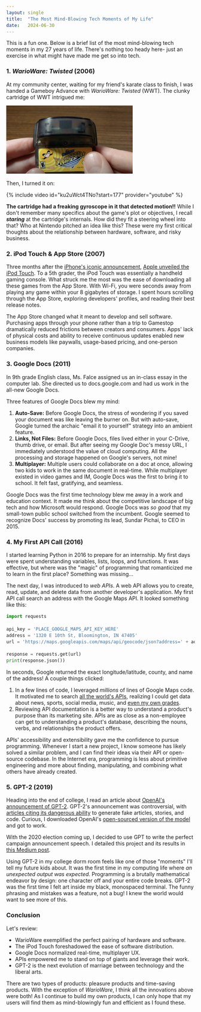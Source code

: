 ```yaml
---
layout: single
title:  "The Most Mind-Blowing Tech Moments of My Life"
date:   2024-06-30
---
```


This is a fun one. Below is a brief list of the most mind-blowing tech moments in my 27 years of life. There's nothing too heady here- just an exercise in what might have made me get so into tech.

### 1. *WarioWare: Twisted* (2006)

At my community center, waiting for my friend's karate class to finish, I was handed a Gameboy Advance with *WarioWare: Twisted* (WWT). The clunky cartridge of WWT intrigued me:

<img src="../assets/images/warioware_twisted.png" alt="WarioWare: Twisted Cartridge" style="zoom:33%;" />

Then, I turned it on:

{% include video id="ku2uWct4TNo?start=177" provider="youtube" %}

**The cartridge had a freaking gyroscope in it that detected motion!!** While I don't remember many specifics about the game's plot or objectives, I recall ***staring*** at the cartridge's internals. How did they fit a steering wheel into that? Who at Nintendo pitched an idea like this? These were my first critical thoughts about the relationship between hardware, software, and risky business.

### 2. iPod Touch & App Store (2007)

Three months after the [iPhone's iconic announcement](https://www.youtube.com/watch?v=MnrJzXM7a6o), [Apple unveiled the iPod Touch](https://www.youtube.com/watch?v=OvHz2aIZozA). To a 5th grader, the iPod Touch was essentially a handheld gaming console. What struck me the most was the ease of downloading all these games from the App Store. With Wi-Fi, you were seconds away from playing any game within your 8 gigabytes of storage. I spent hours scrolling through the App Store, exploring developers' profiles, and reading their best release notes.

The App Store changed what it meant to develop and sell software. Purchasing apps through your phone rather than a trip to Gamestop dramatically reduced frictions between creators and consumers. Apps' lack of physical costs and ability to receive continuous updates enabled new business models like paywalls, usage-based pricing, and one-person companies.

### 3. Google Docs (2011)

In 9th grade English class, Ms. Falce assigned us an in-class essay in the computer lab. She directed us to docs.google.com and had us work in the all-new Google Docs.

Three features of Google Docs blew my mind:

1. **Auto-Save:** Before Google Docs, the stress of wondering if you saved your document was like leaving the burner on. But with auto-save, Google turned the archaic "email it to yourself" strategy into an ambient feature.
2. **Links, Not Files:** Before Google Docs, files lived either in your C-Drive, thumb drive, or email. But after seeing my Google Doc's messy URL, I immediately understood the value of cloud computing. All the processing and storage happened on Google's servers, not mine!
3. **Multiplayer:** Multiple users could collaborate on a doc at once, allowing two kids to work in the same document in real-time. While multiplayer existed in video games and IM, Google Docs was the first to bring it to school. It felt fast, gratifying, and seamless.

Google Docs was the first time technology blew me away in a work and education context. It made me think about the competitive landscape of big tech and how Microsoft would respond. Google Docs was *so good* that my small-town public school switched from the incumbent. Google seemed to recognize Docs' success by promoting its lead, Sundar Pichai, to CEO in 2015.

### 4. My First API Call (2016)

I started learning Python in 2016 to prepare for an internship. My first days were spent understanding variables, lists, loops, and functions. It was effective, but where was the "magic" of programming that romanticized me to learn in the first place? Something was missing...

The next day, I was introduced to *web APIs*. A web API allows you to create, read, update, and delete data from another developer's application. My first API call search an address with the Google Maps API. It looked something like this:

```python
import requests

api_key = 'PLACE_GOOGLE_MAPS_API_KEY_HERE'
address = '1320 E 10th St, Bloomington, IN 47405'
url = 'https://maps.googleapis.com/maps/api/geocode/json?address=' + address + '&key=' + api_key

response = requests.get(url)
print(response.json())
```

In seconds, Google returned the exact longitude/latitude, county, and name of the address! A couple things clicked:

1. In a few lines of code, I leveraged *millions* of lines of Google Maps code. It motivated me to search [all the world's APIs](https://rapidapi.com/search/Search?sortBy=ByRelevance), realizing I could get data about news, sports, social media, music, and [even my own grades](https://canvas.instructure.com/doc/api/).
2. Reviewing API documentation is a better way to understand a product's purpose than its marketing site. APIs are as close as a non-employee can get to understanding a product's database, describing the nouns, verbs, and relationships the product offers.

APIs' accessibility and extensibility gave me the confidence to pursue programming. Whenever I start a new project, I know someone has likely solved a similar problem, and I can find their ideas via their API or open-source codebase. In the Internet era, programming is less about primitive engineering and more about finding, manipulating, and combining what others have already created.

### 5. GPT-2 (2019)

Heading into the end of college, I read an article about [OpenAI's announcement of GPT-2](https://openai.com/index/better-language-models/). GPT-2's announcement was controversial, with [articles citing its dangerous ability](https://www.theverge.com/2019/11/7/20953040/openai-text-generation-ai-gpt-2-full-model-release-1-5b-parameters) to generate fake articles, stories, and code. Curious, I downloaded OpenAI's [open-sourced version of the model](https://github.com/openai/gpt-2) and got to work.

With the 2020 election coming up, I decided to use GPT to write the perfect campaign announcement speech. I detailed this project and its results in [this Medium post](https://medium.com/linebyline/presidential-speech-algorithm-ec755995887a).

Using GPT-2 in my college dorm room feels like one of those "moments" I'll tell my future kids about. It was the first time in my computing life where *an unexpected output was expected*. Programming is a brutally mathematical endeavor by design: one character off and your entire code breaks. GPT-2 was the first time I felt art inside my black, monospaced terminal. The funny phrasing and mistakes was a feature, not a bug! I knew the world would want to see more of this.

### Conclusion

Let's review:

- WarioWare exemplified the perfect pairing of hardware and software.
- The iPod Touch foreshadowed the ease of software distribution.
- Google Docs normalized real-time, multiplayer UX.
- APIs empowered me to stand on top of giants and leverage their work.
- GPT-2 is the next evolution of marriage between technology and the liberal arts.

There are two types of products: pleasure products and time-saving products. With the exception of *WarioWare*, I think all the innovations above were both! As I continue to build my own products, I can only hope that my users will find them as mind-blowingly fun and efficient as I found these.
